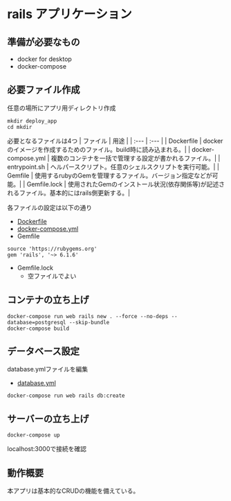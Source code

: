 # rails アプリケーション
## 準備が必要なもの
- docker for desktop
- docker-compose

## 必要ファイル作成
任意の場所にアプリ用ディレクトリ作成
```
mkdir deploy_app
cd mkdir
```

必要となるファイルは4つ
| ファイル | 用途 |
| :--- | :--- |
| Dockerfile | dockerのイメージを作成するためのファイル。build時に読み込まれる。|
| docker-compose.yml | 複数のコンテナを一括で管理する設定が書かれるファイル。|
| entrypoint.sh | ヘルパースクリプト。任意のシェルスクリプトを実行可能。|
| Gemfile | 使用するrubyのGemを管理するファイル。バージョン指定などが可能。|
| Gemfile.lock | 使用されたGemのインストール状況(依存関係等)が記述されるファイル。基本的にはrails側更新する。|



各ファイルの設定は以下の通り
- [Dockerfile](../Dockerfile)
- [docker-compose.yml](../docker-compose.yml)
- Gemfile
```Gemfile
source 'https://rubygems.org'
gem 'rails', '~> 6.1.6'
```

- Gemfile.lock
  - 空ファイルでよい

## コンテナの立ち上げ
```
docker-compose run web rails new . --force --no-deps --database=postgresql --skip-bundle
docker-compose build
```

## データベース設定
database.ymlファイルを編集
- [database.yml](../config/database.yml)

```
docker-compose run web rails db:create
```

## サーバーの立ち上げ
```
docker-compose up
```

localhost:3000で接続を確認

## 動作概要
本アプリは基本的なCRUDの機能を備えている。